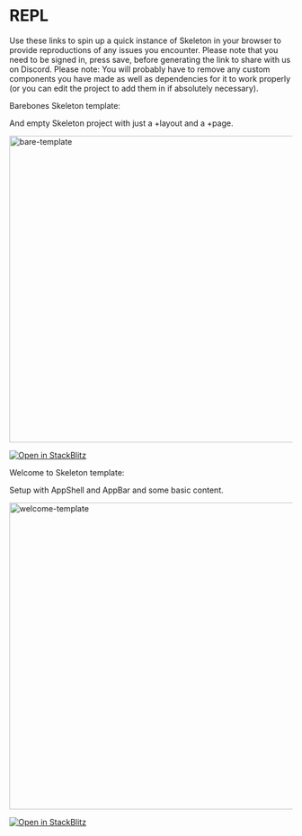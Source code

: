 # REPL
Use these links to spin up a quick instance of Skeleton in your browser to provide reproductions of any issues you encounter.  Please note that you need to be signed in, press save, before generating the link to share with us on Discord.  Please note: You will probably have to remove any custom components you have made as well as dependencies for it to work properly (or you can edit the project to add them in if absolutely necessary).

Barebones Skeleton template:

And empty Skeleton project with just a +layout and a +page.

<img width="546" alt="bare-template" src="https://user-images.githubusercontent.com/52020637/219566866-315ffefa-4b1c-41c0-a17a-98932dc740be.png">

[![Open in StackBlitz](https://developer.stackblitz.com/img/open_in_stackblitz.svg)](https://stackblitz.com/fork/github/skeletonlabs/repl/tree/main/barebones)

Welcome to Skeleton template:

Setup with AppShell and AppBar and some basic content.

<img width="546" alt="welcome-template" src="https://user-images.githubusercontent.com/52020637/219567193-c3cb8a65-aec2-45f1-87bc-9084f627a24a.png">

[![Open in StackBlitz](https://developer.stackblitz.com/img/open_in_stackblitz.svg)](https://stackblitz.com/fork/github/skeletonlabs/repl/tree/main/welcome)
